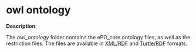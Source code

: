 # owl ontology

**Description**:


The *owl_ontology* folder contains the ePO_core ontology files, as well as the restriction files. The files are available in [XML/RDF](https://www.w3.org/TR/rdf-syntax-grammar/) and [Turtle/RDF](https://www.w3.org/TR/turtle/) formats. 


